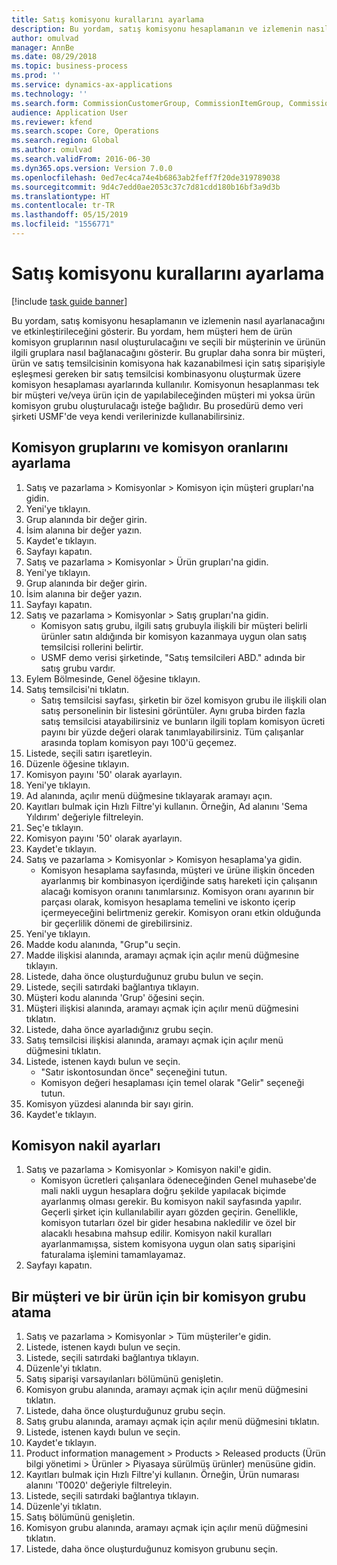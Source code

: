 ```yaml
---
title: Satış komisyonu kurallarını ayarlama
description: Bu yordam, satış komisyonu hesaplamanın ve izlemenin nasıl ayarlanacağını ve etkinleştirileceğini gösterir.
author: omulvad
manager: AnnBe
ms.date: 08/29/2018
ms.topic: business-process
ms.prod: ''
ms.service: dynamics-ax-applications
ms.technology: ''
ms.search.form: CommissionCustomerGroup, CommissionItemGroup, CommissionSalesGroup, CommissionSalesMember, DirPartyLookup, CommissionCalc, InventPosting, CustTable, EcoResProductDetailsExtended
audience: Application User
ms.reviewer: kfend
ms.search.scope: Core, Operations
ms.search.region: Global
ms.author: omulvad
ms.search.validFrom: 2016-06-30
ms.dyn365.ops.version: Version 7.0.0
ms.openlocfilehash: 0ed7ec4ca74e4b6863ab2feff7f20de319789038
ms.sourcegitcommit: 9d4c7edd0ae2053c37c7d81cdd180b16bf3a9d3b
ms.translationtype: HT
ms.contentlocale: tr-TR
ms.lasthandoff: 05/15/2019
ms.locfileid: "1556771"
---
```

# <a name="set-up-sales-commission-rules"></a>Satış komisyonu kurallarını ayarlama

[!include [task guide banner](../../includes/task-guide-banner.md)]

Bu yordam, satış komisyonu hesaplamanın ve izlemenin nasıl ayarlanacağını ve etkinleştirileceğini gösterir. Bu yordam, hem müşteri hem de ürün komisyon gruplarının nasıl oluşturulacağını ve seçili bir müşterinin ve ürünün ilgili gruplara nasıl bağlanacağını gösterir. Bu gruplar daha sonra bir müşteri, ürün ve satış temsilcisinin komisyona hak kazanabilmesi için satış siparişiyle eşleşmesi gereken bir satış temsilcisi kombinasyonu oluşturmak üzere komisyon hesaplaması ayarlarında kullanılır. Komisyonun hesaplanması tek bir müşteri ve/veya ürün için de yapılabileceğinden müşteri mi yoksa ürün komisyon grubu oluşturulacağı isteğe bağlıdır. Bu prosedürü demo veri şirketi USMF'de veya kendi verilerinizde kullanabilirsiniz.


## <a name="set-up-commission-groups-and-commission-rates"></a>Komisyon gruplarını ve komisyon oranlarını ayarlama
1. Satış ve pazarlama > Komisyonlar > Komisyon için müşteri grupları'na gidin.
2. Yeni'ye tıklayın.
3. Grup alanında bir değer girin.
4. İsim alanına bir değer yazın.
5. Kaydet'e tıklayın.
6. Sayfayı kapatın.
7. Satış ve pazarlama > Komisyonlar > Ürün grupları'na gidin.
8. Yeni'ye tıklayın.
9. Grup alanında bir değer girin.
10. İsim alanına bir değer yazın.
11. Sayfayı kapatın.
12. Satış ve pazarlama > Komisyonlar > Satış grupları'na gidin.
    * Komisyon satış grubu, ilgili satış grubuyla ilişkili bir müşteri belirli ürünler satın aldığında bir komisyon kazanmaya uygun olan satış temsilcisi rollerini belirtir.  
    * USMF demo verisi şirketinde, "Satış temsilcileri ABD." adında bir satış grubu vardır.  
13. Eylem Bölmesinde, Genel öğesine tıklayın.
14. Satış temsilcisi'ni tıklatın.
    * Satış temsilcisi sayfası, şirketin bir özel komisyon grubu ile ilişkili olan satış personelinin bir listesini görüntüler. Aynı gruba birden fazla satış temsilcisi atayabilirsiniz ve bunların ilgili toplam komisyon ücreti payını bir yüzde değeri olarak tanımlayabilirsiniz. Tüm çalışanlar arasında toplam komisyon payı 100'ü geçemez.  
15. Listede, seçili satırı işaretleyin.
16. Düzenle öğesine tıklayın.
17. Komisyon payını '50' olarak ayarlayın.
18. Yeni'ye tıklayın.
19. Ad alanında, açılır menü düğmesine tıklayarak aramayı açın.
20. Kayıtları bulmak için Hızlı Filtre'yi kullanın. Örneğin, Ad alanını 'Sema Yıldırım' değeriyle filtreleyin.
21. Seç'e tıklayın.
22. Komisyon payını '50' olarak ayarlayın.
23. Kaydet'e tıklayın.
24. Satış ve pazarlama > Komisyonlar > Komisyon hesaplama'ya gidin.
    * Komisyon hesaplama sayfasında, müşteri ve ürüne ilişkin önceden ayarlanmış bir kombinasyon içerdiğinde satış hareketi için çalışanın alacağı komisyon oranını tanımlarsınız. Komisyon oranı ayarının bir parçası olarak, komisyon hesaplama temelini ve iskonto içerip içermeyeceğini belirtmeniz gerekir. Komisyon oranı etkin olduğunda bir geçerlilik dönemi de girebilirsiniz.  
25. Yeni'ye tıklayın.
26. Madde kodu alanında, "Grup"u seçin.
27. Madde ilişkisi alanında, aramayı açmak için açılır menü düğmesine tıklayın.
28. Listede, daha önce oluşturduğunuz grubu bulun ve seçin.
29. Listede, seçili satırdaki bağlantıya tıklayın.
30. Müşteri kodu alanında 'Grup' öğesini seçin.
31. Müşteri ilişkisi alanında, aramayı açmak için açılır menü düğmesini tıklatın.
32. Listede, daha önce ayarladığınız grubu seçin.
33. Satış temsilcisi ilişkisi alanında, aramayı açmak için açılır menü düğmesini tıklatın.
34. Listede, istenen kaydı bulun ve seçin.
    * "Satır iskontosundan önce" seçeneğini tutun.  
    * Komisyon değeri hesaplaması için temel olarak "Gelir" seçeneği tutun.    
35. Komisyon yüzdesi alanında bir sayı girin.
36. Kaydet'e tıklayın.

## <a name="setting-up-commission-posting"></a>Komisyon nakil ayarları
1. Satış ve pazarlama > Komisyonlar > Komisyon nakil'e gidin.
    * Komisyon ücretleri çalışanlara ödeneceğinden Genel muhasebe'de mali nakli uygun hesaplara doğru şekilde yapılacak biçimde ayarlanmış olması gerekir. Bu komisyon nakil sayfasında yapılır. Geçerli şirket için kullanılabilir ayarı gözden geçirin. Genellikle, komisyon tutarları özel bir gider hesabına nakledilir ve özel bir alacaklı hesabına mahsup edilir. Komisyon nakil kuralları ayarlanmamışsa, sistem komisyona uygun olan satış siparişini faturalama işlemini tamamlayamaz.  
2. Sayfayı kapatın.

## <a name="assign-a-commission-group-to-a-customer-and-a-product"></a>Bir müşteri ve bir ürün için bir komisyon grubu atama
1. Satış ve pazarlama > Komisyonlar > Tüm müşteriler'e gidin.
2. Listede, istenen kaydı bulun ve seçin.
3. Listede, seçili satırdaki bağlantıya tıklayın.
4. Düzenle'yi tıklatın.
5. Satış siparişi varsayılanları bölümünü genişletin.
6. Komisyon grubu alanında, aramayı açmak için açılır menü düğmesini tıklatın.
7. Listede, daha önce oluşturduğunuz grubu seçin.
8. Satış grubu alanında, aramayı açmak için açılır menü düğmesini tıklatın.
9. Listede, istenen kaydı bulun ve seçin.
10. Kaydet'e tıklayın.
11. Product information management > Products > Released products (Ürün bilgi yönetimi > Ürünler > Piyasaya sürülmüş ürünler) menüsüne gidin.
12. Kayıtları bulmak için Hızlı Filtre'yi kullanın. Örneğin, Ürün numarası alanını 'T0020' değeriyle filtreleyin.
13. Listede, seçili satırdaki bağlantıya tıklayın.
14. Düzenle'yi tıklatın.
15. Satış bölümünü genişletin.
16. Komisyon grubu alanında, aramayı açmak için açılır menü düğmesini tıklatın.
17. Listede, daha önce oluşturduğunuz komisyon grubunu seçin.

